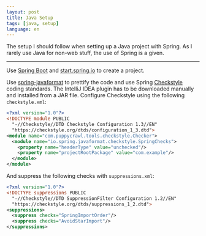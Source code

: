 ```yaml
---
layout: post
title: Java Setup
tags: [java, setup]
language: en
---
```


<p class="lead">
  The setup I should follow when setting up a Java project with Spring. As I
  rarely use Java for non-web stuff, the use of Spring is a given.
</p>

<hr />

Use [Spring Boot](https://spring.io/projects/spring-boot) and
[start.spring.io](https://start.spring.io) to create a project.

Use [spring-javaformat](https://github.com/spring-io/spring-javaformat) to
prettify the code and use Spring
[Checkstyle](https://checkstyle.sourceforge.io) coding standards. The IntelliJ
IDEA plugin has to be downloaded manually and installed from a JAR file. Configure Checkstyle using
the following `checkstyle.xml`:

```xml
<?xml version="1.0"?>
<!DOCTYPE module PUBLIC
  "-//Checkstyle//DTD Checkstyle Configuration 1.3//EN"
  "https://checkstyle.org/dtds/configuration_1_3.dtd">
<module name="com.puppycrawl.tools.checkstyle.Checker">
  <module name="io.spring.javaformat.checkstyle.SpringChecks">
    <property name="headerType" value="unchecked"/>
    <property name="projectRootPackage" value="com.example"/>
  </module>
</module>
```

And suppress the following checks with `suppressions.xml`:

```xml
<?xml version="1.0"?>
<!DOCTYPE suppressions PUBLIC
  "-//Checkstyle//DTD SuppressionFilter Configuration 1.2//EN"
  "https://checkstyle.org/dtds/suppressions_1_2.dtd">
<suppressions>
  <suppress checks="SpringImportOrder"/>
  <suppress checks="AvoidStarImport"/>
</suppressions>
```
